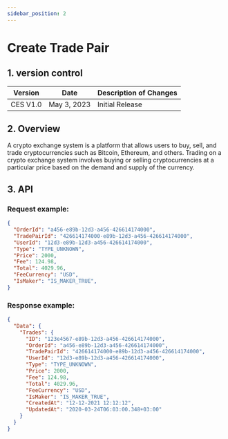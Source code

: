 ```yaml
---
sidebar_position: 2
---
```


# Create Trade Pair

## 1. version control

| Version  | Date        | Description of Changes |
| -------- | ----------- | ---------------------- |
| CES V1.0 | May 3, 2023 | Initial Release        |

## 2. Overview

A crypto exchange system is a platform that allows users to buy, sell, and trade cryptocurrencies such as Bitcoin, Ethereum, and others. Trading on a crypto exchange system involves buying or selling cryptocurrencies at a particular price based on the demand and supply of the currency.

## 3. API

### Request example:

```json
{
  "OrderId": "a456-e89b-12d3-a456-426614174000",
  "TradePairId": "426614174000-e89b-12d3-a456-426614174000",
  "UserId": "12d3-e89b-12d3-a456-426614174000",
  "Type": "TYPE_UNKNOWN",
  "Price": 2000,
  "Fee": 124.98,
  "Total": 4029.96,
  "FeeCurrency": "USD",
  "IsMaker": "IS_MAKER_TRUE",
}
```

### Response example:

```json
{
  "Data": {
    "Trades": {
      "ID": "123e4567-e89b-12d3-a456-426614174000",
      "OrderId": "a456-e89b-12d3-a456-426614174000",
      "TradePairId": "426614174000-e89b-12d3-a456-426614174000",
      "UserId": "12d3-e89b-12d3-a456-426614174000",
      "Type": "TYPE_UNKNOWN",
      "Price": 2000,
      "Fee": 124.98,
      "Total": 4029.96,
      "FeeCurrency": "USD",
      "IsMaker": "IS_MAKER_TRUE",
      "CreatedAt": "12-12-2021 12:12:12",
      "UpdatedAt": "2020-03-24T06:03:00.348+03:00"
    }
  }
}
```
